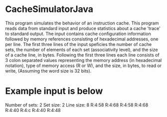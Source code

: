 # CacheSimulatorJava

This program simulates the behavior of an instruction cache. This program reads data from standard input and produce statistics about a cache 'trace' to standard output. The input contains cache configuration information followed by memory references consisting of hexadecimal addresses, one per line. The first three lines of the input speficies the number of cache sets, the number of elements of each set (associativity level), and the size of a cache line, in bytes. Following the first three lines each line consists of 3 colon separated values representing the memory address (in hexadecimal notation), type of memory access (R or W), and the size, in bytes, to read or write, (Assuming the word size is 32 bits).

# Example input is below

Number of sets: 2
Set size: 2
Line size: 8
R:4:58
R:4:68
R:4:58
R:4:68
R:4:40
R:4:c
R:4:40
R:4:48
